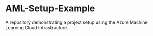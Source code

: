 # AML-Setup-Example
A repository demonstrating a project setup using the Azure Machine Learning Cloud Infrastructure.
